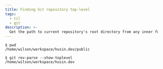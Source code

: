 ```yaml
---
title: Finding Git repository top-level
tags:
  - til
  - git
description: >-
  Get the path to current repository's root directory from any inner folder.
---
```


```shell-session
$ pwd
/home/wilson/workspace/husin.dev/public

$ git rev-parse --show-toplevel
/home/wilson/workspace/husin.dev
```
